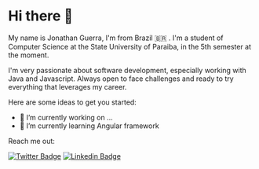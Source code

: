 # Hi there 👋

My name is Jonathan Guerra, I'm from Brazil 🇧🇷 . I'm a student of Computer Science at the State University of Paraiba, in the 5th semester at the moment.

I'm very passionate about software development, especially working with Java and Javascript. Always open to face challenges and ready to try everything that leverages my career.


Here are some ideas to get you started:

- 📌 I’m currently working on ...
- 📌 I’m currently learning Angular framework

Reach me out:

[![Twitter Badge](https://img.shields.io/badge/-@jfguerragg-E80000?style=flat-square&labelColor=E80000&logo=twitter&logoColor=white&link=https://twitter.com/jfguerragg)](https://twitter.com/jfguerragg) 
[![Linkedin Badge](https://img.shields.io/badge/-Jonathan%20Guerra-E80000?style=flat-square&logo=Linkedin&logoColor=white&link=https://www.linkedin.com/in/jonathan-alves-a18882120/)](https://www.linkedin.com/in/jonathan-alves-a18882120/) 

